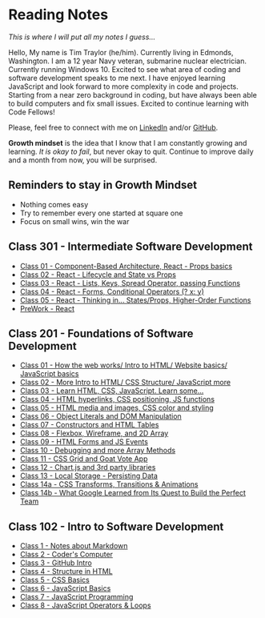 # Reading Notes

*This is where I will put all my notes I guess...*

Hello, My name is Tim Traylor (he/him). Currently living in Edmonds, Washington. I am a 12 year Navy veteran, submarine nuclear electrician. Currently running Windows 10. Excited to see what area of coding and software development speaks to me next. I have enjoyed learning JavaScript and look forward to more complexity in code and projects. Starting from a near zero background in coding, but have always been able to build computers and fix small issues. Excited to continue learning with Code Fellows!

Please, feel free to connect with me on [LinkedIn](www.linkedin.com/in/ttraylor310) and/or [GitHub](https://github.com/ttraylor310).

**Growth mindset** is the idea that I know that I am constantly growing and learning. *It is okay to fail*, but never okay to quit. Continue to improve daily and a month from now, you will be surprised.

<!-- ### Various Notes for Markdown
<!-- Good for commenting your Markdown AND blocking out Markdown that you don't want rendered. -->
<!-- Markdown is useful for Styling Text:

1. **Two asterisks make it Bold**  
2. _One underscore is Italic_  
3. **_Three asterisks are both Bold and Italic_** -->

## Reminders to stay in Growth Mindset

* Nothing comes easy
* Try to remember every one started at square one
* Focus on small wins, win the war

## Class 301 - Intermediate Software Development

* [Class 01 - Component-Based Architecture, React - Props basics](/C301/class-01.md)
* [Class 02 - React - Lifecycle and State vs Props](/C301/class-02.md)
* [Class 03 - React - Lists, Keys, Spread Operator, passing Functions](/C301/class-03.md)
* [Class 04 - React - Forms, Conditional Operators (? x: y)](/C301/class-04.md)
* [Class 05 - React - Thinking in... States/Props, Higher-Order Functions](/C301/class-05.md)
* [PreWork - React](/C301/react.md)

## Class 201 - Foundations of Software Development

* [Class 01 - How the web works/ Intro to HTML/ Website basics/ JavaScript basics](/C201/class-01.md)
* [Class 02 - More Intro to HTML/ CSS Structure/ JavaScript more](/C201/class-02.md)
* [Class 03 - Learn HTML, CSS, JavaScript. Learn some...](/C201/class-03.md)
* [Class 04 - HTML hyperlinks, CSS positioning, JS functions](/C201/class-04.md)
* [Class 05 - HTML media and images, CSS color and styling](/C201/class-05.md)
* [Class 06 - Object Literals and DOM Manipulation](/C201/class-06.md)
* [Class 07 - Constructors and HTML Tables](/C201/class-07.md)
* [Class 08 - Flexbox, Wireframe, and 2D Array](/C201/class-08.md)
* [Class 09 - HTML Forms and JS Events](/C201/class-09.md)
* [Class 10 - Debugging and more Array Methods](/C201/class-10.md)
* [Class 11 - CSS Grid and Goat Vote App](/C201/class-11.md)
* [Class 12 - Chart.js and 3rd party libraries](/C201/class-12.md)
* [Class 13 - Local Storage - Persisting Data](/C201/class-13.md)
* [Class 14a - CSS Transforms, Transitions & Animations](/C201/class-14a.md)
* [Class 14b - What Google Learned from Its Quest to Build the Perfect Team](/C201/class-14b.md)

## Class 102 - Intro to Software Development

* [Class 1 - Notes about Markdown](/C102/class-01.md)
* [Class 2 - Coder's Computer](/C102/class-02.md)
* [Class 3 - GitHub Intro](/C102/class-03.md)
* [Class 4 - Structure in HTML](/C102/class-04.md)
* [Class 5 - CSS Basics](/C102/class-05.md)
* [Class 6 - JavaScript Basics](/C102/class-06.md)
* [Class 7 - JavaScript Programming](/C102/class-07.md)
* [Class 8 - JavaScript Operators & Loops](/C102/class-08.md)
